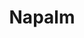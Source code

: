 ---
title: Napalm

combo:
  schools:
    - name:        "Evocation"
      subschools:  []
      descriptors: ["Fire"]
    - name:        "Conjuration"
      subschools:  []
      descriptors: ["Creation"]
  componentSpells:
    - "{% spell_link burning-hands %}"
    - "{% spell_link grease %}"
  castingTime: "1 standard action"
  range: "Close (25 ft. + 5 ft./2 levels)"
  area: "Creatures and objects within a 10-ft.-radius burst"
  duration: "1 round/level (max. 10 rounds)"
  savingThrow: "Reflex negates (see text)"
  spellResistance: "No"
  description: |
    Creatures in the affected area are covered in flaming gel that deals them continual damage for several rounds. Creatures who pass their reflex save take the initial fire damage, but are not covered in the substance and therefore take no additional damage.

    On the first round all creatures take {% die_roll 3 6 0 %} fire damage. Those who fail their Reflex saves take an additional {% die_roll 3 6 0 %} fire damage each round with no save allowed. If they choose to take a full-round action to suppress the flames, they take half this damage. They do not, however, rid themselves of the flaming substance. On every fifth round of continual suppression (five full-round actions to halve the flame damage), creatures may make a Reflex save vs the original DC + 1 per round they have been covered in the napalm. A successful save means they are free of the rest of the substance and no longer take damage.

    Creatures who remain covered in the substance for longer than 4 rounds must make a Fortitude save on the 4th round and every 2 rounds thereafter or risk falling unconcious. The napalm quickly burns away the oxygen in the air, making it hard for creatures to breathe. The DC for this save is the original DC + 5, and it increases by 2 each time it is made (i.e. 4th round: DC + 5; 6th round: DC + 7; 8th round: DC + 9; 10th round: DC + 11). A creature who falls unconscious due to a failed save immediately drops to -1 hit points and is dying. Creatures that do not breathe do not risk falling unconscious and so do not need to make these Fortitude saves.
---